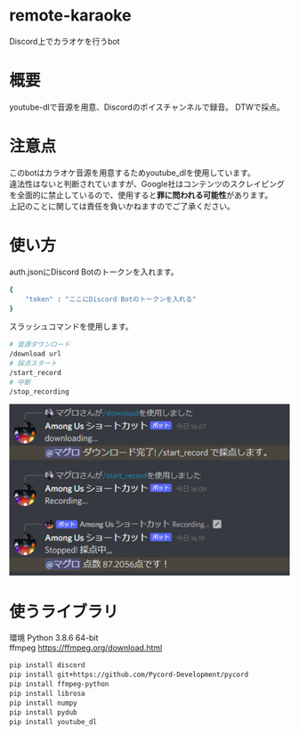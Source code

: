 # remote-karaoke
Discord上でカラオケを行うbot

# 概要
youtube-dlで音源を用意、Discordのボイスチャンネルで録音。
DTWで採点。

# 注意点
このbotはカラオケ音源を用意するためyoutube_dlを使用しています。<br>
違法性はないと判断されていますが、Google社はコンテンツのスクレイピングを全面的に禁止しているので、使用すると**罪に問われる可能性**があります。<br>
上記のことに関しては責任を負いかねますのでご了承ください。<br>

# 使い方
auth.jsonにDiscord Botのトークンを入れます。
```bash
{
    "token" : "ここにDiscord Botのトークンを入れる"
}
```
スラッシュコマンドを使用します。
```bash
# 音源ダウンロード
/download url
# 採点スタート
/start_record
# 中断
/stop_recording
```
![](./pic/sample.png)

# 使うライブラリ
環境 Python 3.8.6 64-bit <br>
ffmpeg <https://ffmpeg.org/download.html><br>

```bash
pip install discord
pip install git+https://github.com/Pycord-Development/pycord
pip install ffmpeg-python
pip install librosa
pip install numpy
pip install pydub
pip install youtube_dl
```